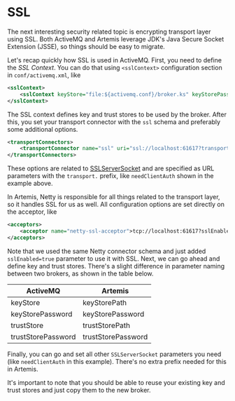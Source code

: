 SSL
=====================================

The next interesting security related topic is encrypting transport layer using SSL. Both ActiveMQ and Artemis leverage JDK's Java Secure Socket Extension (JSSE), so things should be easy to migrate.
  
Let's recap quickly how SSL is used in ActiveMQ. First, you need to define the *SSL Context*. You can do that using `<sslContext>` configuration section in `conf/activemq.xml`, like

```xml
<sslContext>
    <sslContext keyStore="file:${activemq.conf}/broker.ks" keyStorePassword="password"/>
</sslContext>  
```

The SSL context defines key and trust stores to be used by the broker. After this, you set your transport connector with the `ssl` schema and  preferably some additional options. 

```xml
<transportConnectors>
    <transportConnector name="ssl" uri="ssl://localhost:61617?transport.needClientAuth=true"/>
</transportConnectors>
```

These options are related to [SSLServerSocket](https://docs.oracle.com/javase/8/docs/api/javax/net/ssl/SSLServerSocket.html) and are specified as URL parameters with the `transport.` prefix, like `needClientAuth` shown in the example above.

In Artemis, Netty is responsible for all things related to the transport layer, so it handles SSL for us as well. All configuration options are set directly on the acceptor, like

```xml
<acceptors>
    <acceptor name="netty-ssl-acceptor">tcp://localhost:61617?sslEnabled=true;keyStorePath=${data.dir}/../etc/broker.ks;keyStorePassword=password;needClientAuth=true</acceptor>
</acceptors>
```

Note that we used the same Netty connector schema and just added `sslEnabled=true` parameter to use it with SSL. Next, we can go ahead and define key and trust stores. There's a slight difference in parameter naming between two brokers, as shown in the table below. 

| ActiveMQ           | Artemis                   |
| --                 | --                        |
| keyStore           | keyStorePath              |
| keyStorePassword   | keyStorePassword          |
| trustStore         | trustStorePath            |
| trustStorePassword | trustStorePassword        |

Finally, you can go and set all other `SSLServerSocket` parameters you need (like `needClientAuth` in this example). There's no extra prefix needed for this in Artemis. 

It's important to note that you should be able to reuse your existing key and trust stores and just copy them to the new broker.




